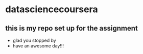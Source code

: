 # datasciencecoursera
## this is my repo set up for the assignment
* glad you stopped by
* have an awesome day!!!
